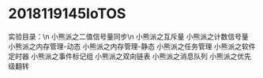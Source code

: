 # 2018119145IoTOS
实验目录：\n
小熊派之二值信号量同步\n
小熊派之互斥量
小熊派之计数信号量
小熊派之内存管理-动态
小熊派之内存管理-静态
小熊派之任务管理
小熊派之软件定时器
小熊派之事件标记组
小熊派之双向链表
小熊派之消息队列
小熊派之优先级翻转
